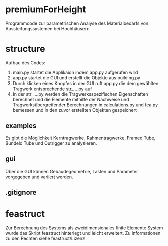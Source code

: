 # premiumForHeight
Programmcode zur parametrischen Analyse des Materialbedarfs von Aussteifungssystemen bei Hochhäusern



# structure

Aufbau des Codes:
1. main.py startet die Applikaion indem app.py aufgerufen wird
2. app.py startet die GUI und erstellt die Objekte aus building.py
3. Durch klicken eines Knopfes in der GUI ruft app.py die dem gewählten Tragwerk entsprechende str_....py auf
4. In der str_....py werden die Tragwerksspezifischen Eigenschaften berechnet und die Elemente mithilfe der Nachweise und Tragwerksübergreifender       Berechnungen in calculations.py und fea.py bemessen und in den zuvor erstellten Objekten gespeichert


## examples
Es gibt die Möglichkeit Kerntragwerke, Rahmentragwerke, Framed Tube, Bundeld Tube und Outrigger zu analysieren.

## gui
Über die GUI können Gebäudegeometrie, Lasten und Parameter vorgegeben und variiert werden. 

## .gitignore

# feastruct
Zur Berechnung des Systems als zweidimensionales finite Elemente System wurde das Skript feastruct hinterlegt und leicht erweitert. 
Zu Informationen zu den Rechten siehe feastruct/Lizenz



